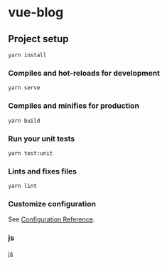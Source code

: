 # vue-blog

## Project setup

```
yarn install
```

### Compiles and hot-reloads for development

```
yarn serve
```

### Compiles and minifies for production

```
yarn build
```

### Run your unit tests

```
yarn test:unit
```

### Lints and fixes files

```
yarn lint
```

### Customize configuration

See [Configuration Reference](https://cli.vuejs.org/config/).

### js

[js](https://zxfjd3g.github.io/atguigu_utils-docs/chapter2/06_%E6%89%8B%E5%86%99ajax%E8%AF%B7%E6%B1%82%E5%87%BD%E6%95%B0.html#_7-2-%E5%AE%9E%E7%8E%B0%E6%95%B4%E4%BD%93%E6%B5%81%E7%A8%8B)
